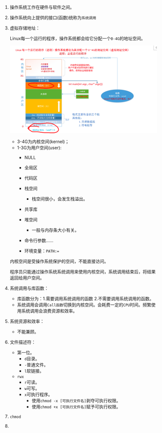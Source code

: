1. 操作系统工作在硬件与软件之间。

2. 操作系统向上提供的接口(函数)统称为`系统调用`

3. 虚拟存储地址：

   Linux每一个运行的程序，操作系统都会给它分配一个`0-4G`的地址空间。

   ![pic-1706251623850-3](./assets/pic-1706251623850-3.jpg)

   - 3-4G为内核空间(kernel)；
   - 1-3G为用户空间(user):
     - NULL
     - 全局区
     - 代码区
     - 栈空间
       - 栈空间很小，会发生栈溢出。

     - 共享库
     - 堆空间
       - 一般与内存条大小有关。

     - 命令行参数......
     - 环境变量：`PATH:=`


   内核空间是受操作系统保护的空间，不能直接访问。

   程序员只能通过操作系统系统调用来使用内核空间，系统调用结束后，将结果返回给用户空间。

4. 系统调用与库函数：

   - 库函数分为：1.需要调用系统调用的函数 2.不需要调用系统调用的函数。
   - 系统调用会调用`Call函数`切换到内核空间。会耗费一定的`CPU`时间。频繁使用系统调用会浪费资源和效率。
5. 系统资源和效率：

   - 不能兼顾。
6. 文件描述符：

   - 第一位。
      - `d`目录。
      - `-`普通文件。
      - `l`软链接。
   - `rwx`
      - `r`可读。
      - `w`可写。
      - `x`可执行程序。
         - 使用`chmod -x [可执行文件名]`剥夺可执行权限。
         - 使用`chmod +x [可执行文件名]`赋予可执行权限。
7. `chmod`
8. 



